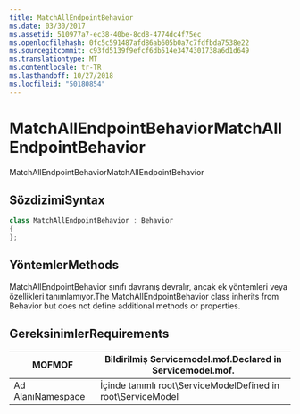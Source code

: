 ```yaml
---
title: MatchAllEndpointBehavior
ms.date: 03/30/2017
ms.assetid: 510977a7-ec38-40be-8cd8-4774dc4f75ec
ms.openlocfilehash: 0fc5c591487afd86ab605b0a7c7fdfbda7538e22
ms.sourcegitcommit: c93fd5139f9efcf6db514e3474301738a6d1d649
ms.translationtype: MT
ms.contentlocale: tr-TR
ms.lasthandoff: 10/27/2018
ms.locfileid: "50180854"
---
```

# <a name="matchallendpointbehavior"></a><span data-ttu-id="e8f9c-102">MatchAllEndpointBehavior</span><span class="sxs-lookup"><span data-stu-id="e8f9c-102">MatchAllEndpointBehavior</span></span>
<span data-ttu-id="e8f9c-103">MatchAllEndpointBehavior</span><span class="sxs-lookup"><span data-stu-id="e8f9c-103">MatchAllEndpointBehavior</span></span>  
  
## <a name="syntax"></a><span data-ttu-id="e8f9c-104">Sözdizimi</span><span class="sxs-lookup"><span data-stu-id="e8f9c-104">Syntax</span></span>  
  
```csharp
class MatchAllEndpointBehavior : Behavior  
{  
};  
```  
  
## <a name="methods"></a><span data-ttu-id="e8f9c-105">Yöntemler</span><span class="sxs-lookup"><span data-stu-id="e8f9c-105">Methods</span></span>  
 <span data-ttu-id="e8f9c-106">MatchAllEndpointBehavior sınıfı davranış devralır, ancak ek yöntemleri veya özellikleri tanımlamıyor.</span><span class="sxs-lookup"><span data-stu-id="e8f9c-106">The MatchAllEndpointBehavior class inherits from Behavior but does not define additional methods or properties.</span></span>  
  
## <a name="requirements"></a><span data-ttu-id="e8f9c-107">Gereksinimler</span><span class="sxs-lookup"><span data-stu-id="e8f9c-107">Requirements</span></span>  
  
|<span data-ttu-id="e8f9c-108">MOF</span><span class="sxs-lookup"><span data-stu-id="e8f9c-108">MOF</span></span>|<span data-ttu-id="e8f9c-109">Bildirilmiş Servicemodel.mof.</span><span class="sxs-lookup"><span data-stu-id="e8f9c-109">Declared in Servicemodel.mof.</span></span>|  
|---------|-----------------------------------|  
|<span data-ttu-id="e8f9c-110">Ad Alanı</span><span class="sxs-lookup"><span data-stu-id="e8f9c-110">Namespace</span></span>|<span data-ttu-id="e8f9c-111">İçinde tanımlı root\ServiceModel</span><span class="sxs-lookup"><span data-stu-id="e8f9c-111">Defined in root\ServiceModel</span></span>|

